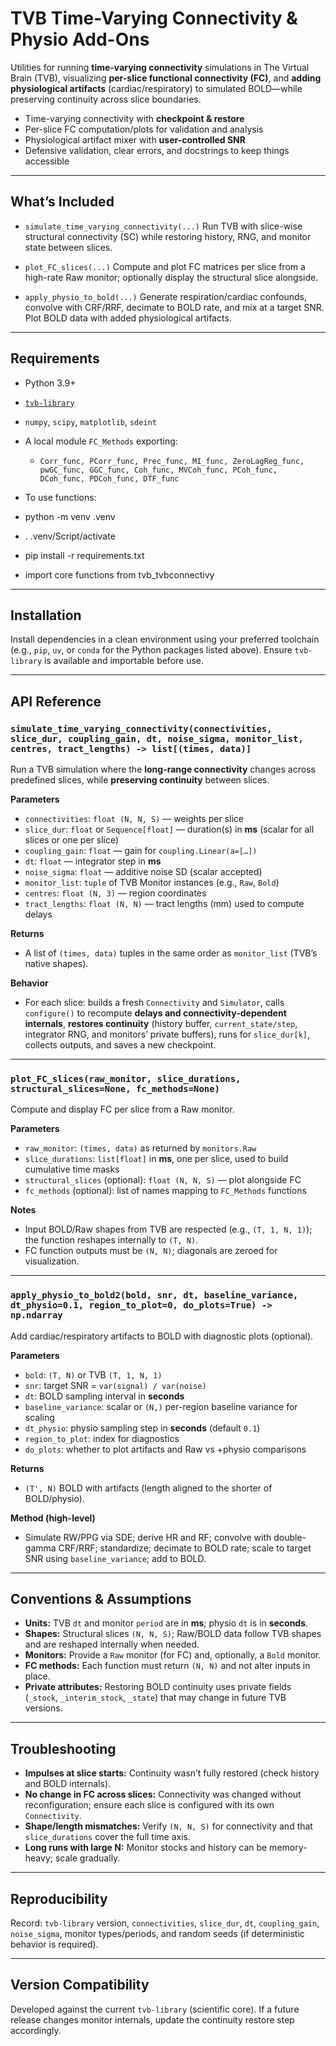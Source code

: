 # TVB Time-Varying Connectivity & Physio Add-Ons

Utilities for running **time-varying connectivity** simulations in The Virtual Brain (TVB), visualizing **per-slice functional connectivity (FC)**, and **adding physiological artifacts** (cardiac/respiratory) to simulated BOLD—while preserving continuity across slice boundaries.

* Time-varying connectivity with **checkpoint & restore** 
* Per-slice FC computation/plots for validation and analysis
* Physiological artifact mixer with **user-controlled SNR**
* Defensive validation, clear errors, and docstrings to keep things accessible

---

## What’s Included

* `simulate_time_varying_connectivity(...)`
  Run TVB with slice-wise structural connectivity (SC) while restoring history, RNG, and monitor state between slices.

* `plot_FC_slices(...)`
  Compute and plot FC matrices per slice from a high-rate Raw monitor; optionally display the structural slice alongside.

* `apply_physio_to_bold(...)`
  Generate respiration/cardiac confounds, convolve with CRF/RRF, decimate to BOLD rate, and mix at a target SNR. Plot BOLD data with added physiological artifacts.

---

## Requirements

* Python 3.9+
* [`tvb-library`](https://pypi.org/project/tvb-library/)
* `numpy`, `scipy`, `matplotlib`, `sdeint`
* A local module `FC_Methods` exporting:

  * `Corr_func, PCorr_func, Prec_func, MI_func, ZeroLagReg_func, pwGC_func, GGC_func, Coh_func, MVCoh_func, PCoh_func, DCoh_func, PDCoh_func, DTF_func`

* To use functions:
* python -m venv .venv
* . .venv/Script/activate
* pip install -r requirements.txt
* import core functions from tvb_tvbconnectivy

---

## Installation

Install dependencies in a clean environment using your preferred toolchain (e.g., `pip`, `uv`, or `conda` for the Python packages listed above). Ensure `tvb-library` is available and importable before use.

---

## API Reference

### `simulate_time_varying_connectivity(connectivities, slice_dur, coupling_gain, dt, noise_sigma, monitor_list, centres, tract_lengths) -> list[(times, data)]`

Run a TVB simulation where the **long-range connectivity** changes across predefined slices, while **preserving continuity** between slices.

**Parameters**

* `connectivities`: `float (N, N, S)` — weights per slice
* `slice_dur`: `float` or `Sequence[float]` — duration(s) in **ms** (scalar for all slices or one per slice)
* `coupling_gain`: `float` — gain for `coupling.Linear(a=[…])`
* `dt`: `float` — integrator step in **ms**
* `noise_sigma`: `float` — additive noise SD (scalar accepted)
* `monitor_list`: `tuple` of TVB Monitor instances (e.g., `Raw`, `Bold`)
* `centres`: `float (N, 3)` — region coordinates
* `tract_lengths`: `float (N, N)` — tract lengths (mm) used to compute delays

**Returns**

* A list of `(times, data)` tuples in the same order as `monitor_list` (TVB’s native shapes).

**Behavior**

* For each slice: builds a fresh `Connectivity` and `Simulator`, calls `configure()` to recompute **delays and connectivity-dependent internals**, **restores continuity** (history buffer, `current_state/step`, integrator RNG, and monitors’ private buffers), runs for `slice_dur[k]`, collects outputs, and saves a new checkpoint.

---

### `plot_FC_slices(raw_monitor, slice_durations, structural_slices=None, fc_methods=None)`

Compute and display FC per slice from a Raw monitor.

**Parameters**

* `raw_monitor`: `(times, data)` as returned by `monitors.Raw`
* `slice_durations`: `list[float]` in **ms**, one per slice, used to build cumulative time masks
* `structural_slices` (optional): `float (N, N, S)` — plot alongside FC
* `fc_methods` (optional): list of names mapping to `FC_Methods` functions

**Notes**

* Input BOLD/Raw shapes from TVB are respected (e.g., `(T, 1, N, 1)`); the function reshapes internally to `(T, N)`.
* FC function outputs must be `(N, N)`; diagonals are zeroed for visualization.

---

### `apply_physio_to_bold2(bold, snr, dt, baseline_variance, dt_physio=0.1, region_to_plot=0, do_plots=True) -> np.ndarray`

Add cardiac/respiratory artifacts to BOLD with diagnostic plots (optional).

**Parameters**

* `bold`: `(T, N)` or TVB `(T, 1, N, 1)`
* `snr`: target SNR = `var(signal) / var(noise)`
* `dt`: BOLD sampling interval in **seconds**
* `baseline_variance`: scalar or `(N,)` per-region baseline variance for scaling
* `dt_physio`: physio sampling step in **seconds** (default `0.1`)
* `region_to_plot`: index for diagnostics
* `do_plots`: whether to plot artifacts and Raw vs +physio comparisons

**Returns**

* `(T', N)` BOLD with artifacts (length aligned to the shorter of BOLD/physio).

**Method (high-level)**

* Simulate RW/PPG via SDE; derive HR and RF; convolve with double-gamma CRF/RRF; standardize; decimate to BOLD rate; scale to target SNR using `baseline_variance`; add to BOLD.

---

## Conventions & Assumptions

* **Units:** TVB `dt` and monitor `period` are in **ms**; physio `dt` is in **seconds**.
* **Shapes:** Structural slices `(N, N, S)`; Raw/BOLD data follow TVB shapes and are reshaped internally when needed.
* **Monitors:** Provide a `Raw` monitor (for FC) and, optionally, a `Bold` monitor.
* **FC methods:** Each function must return `(N, N)` and not alter inputs in place.
* **Private attributes:** Restoring BOLD continuity uses private fields (`_stock`, `_interim_stock`, `_state`) that may change in future TVB versions.

---

## Troubleshooting

* **Impulses at slice starts:** Continuity wasn’t fully restored (check history and BOLD internals).
* **No change in FC across slices:** Connectivity was changed without reconfiguration; ensure each slice is configured with its own `Connectivity`.
* **Shape/length mismatches:** Verify `(N, N, S)` for connectivity and that `slice_durations` cover the full time axis.
* **Long runs with large N:** Monitor stocks and history can be memory-heavy; scale gradually.

---

## Reproducibility

Record: `tvb-library` version, `connectivities`, `slice_dur`, `dt`, `coupling_gain`, `noise_sigma`, monitor types/periods, and random seeds (if deterministic behavior is required).

---

## Version Compatibility

Developed against the current `tvb-library` (scientific core). If a future release changes monitor internals, update the continuity restore step accordingly.


